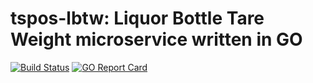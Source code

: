 # tspos-lbtw: Liquor Bottle Tare Weight microservice written in GO

[![Build Status](http://img.shields.io/travis/wormling/tspos-lbtw.svg?branch=master)](https://travis-ci.org/wormling/tspos-lbtw) [![GO Report Card](https://goreportcard.com/badge/github.com/wormling/tspos-lbtw)](https://goreportcard.com/report/github.com/wormling/tspos-lbtw)
